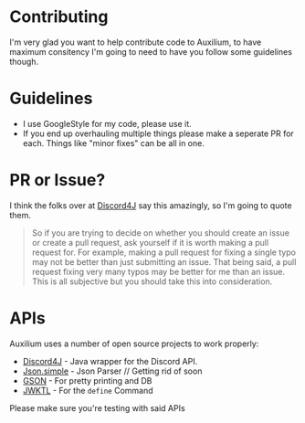 # Contributing
I'm very glad you want to help contribute code to Auxilium, to have maximum consitency I'm going to need to have you follow some guidelines though.

# Guidelines

  - I use GoogleStyle for my code, please use it.
  - If you end up overhauling multiple things please make a seperate PR for each. Things like "minor fixes" can be all in one.


# PR or Issue?
I think the folks over at [Discord4J](https://github.com/austinv11/Discord4J) say this amazingly, so I'm going to quote them.

> So if you are trying to decide on whether you should create an issue or create a pull request, ask yourself if it is worth making a pull request for. For example, making a pull request for fixing a single typo may not be better than just submitting an issue. That being said, a pull request fixing very many typos may be better for me than an issue. This is all subjective but you should take this into consideration.


# APIs
Auxilium uses a number of open source projects to work properly:

* [Discord4J](https://github.com/austinv11/Discord4J) - Java wrapper for the Discord API.
* [Json.simple](https://code.google.com/archive/p/json-simple/) - Json Parser // Getting rid of soon
* [GSON](https://github.com/google/gson) - For pretty printing and DB
* [JWKTL](https://dkpro.github.io/dkpro-jwktl/) - For the `define` Command

Please make sure you're testing with said APIs

